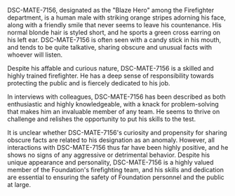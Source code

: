 DSC-MATE-7156, designated as the "Blaze Hero" among the Firefighter department, is a human male with striking orange stripes adorning his face, along with a friendly smile that never seems to leave his countenance. His normal blonde hair is styled short, and he sports a green cross earring on his left ear. DSC-MATE-7156 is often seen with a candy stick in his mouth, and tends to be quite talkative, sharing obscure and unusual facts with whoever will listen.

Despite his affable and curious nature, DSC-MATE-7156 is a skilled and highly trained firefighter. He has a deep sense of responsibility towards protecting the public and is fiercely dedicated to his job.

In interviews with colleagues, DSC-MATE-7156 has been described as both enthusiastic and highly knowledgeable, with a knack for problem-solving that makes him an invaluable member of any team. He seems to thrive on challenge and relishes the opportunity to put his skills to the test.

It is unclear whether DSC-MATE-7156's curiosity and propensity for sharing obscure facts are related to his designation as an anomaly. However, all interactions with DSC-MATE-7156 thus far have been highly positive, and he shows no signs of any aggressive or detrimental behavior. Despite his unique appearance and personality, DSC-MATE-7156 is a highly valued member of the Foundation's firefighting team, and his skills and dedication are essential to ensuring the safety of Foundation personnel and the public at large.